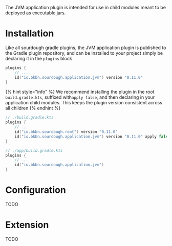 The JVM application plugin is intended for use in child modules meant to be deployed as executable jars.

# Installation

Like all sourdough gradle plugins, the JVM application plugin is published to the Gradle plugin repository, and can be
installed to your project simply be declaring it in the `plugins` block

```kotlin
plugins {
    // ...
    id("io.bkbn.sourdough.application.jvm") version "0.11.0"
}
```

{% hint style="info" %}
We recommend installing the plugin in the root `build.gradle.kts`, suffixed with`apply false`, and then declaring in your
application child modules.  This keeps the plugin version consistent across all children
{% endhint %}

```kotlin
// ./build.gradle.kts
plugins {
    // ...
    id("io.bkbn.sourdough.root") version "0.11.0"
    id("io.bkbn.sourdough.application.jvm") version "0.11.0" apply false
}

// ./app/build.gradle.kts
plugins {
    // ...
    id("io.bkbn.sourdough.application.jvm")
}
```

# Configuration

TODO

# Extension

TODO